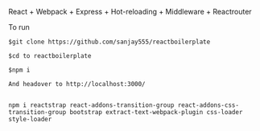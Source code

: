 React + Webpack + Express + Hot-reloading + Middleware + Reactrouter

To run

    $git clone https://github.com/sanjay555/reactboilerplate

    $cd to reactboilerplate

    $npm i

    And headover to http://localhost:3000/


    npm i reactstrap react-addons-transition-group react-addons-css-transition-group bootstrap extract-text-webpack-plugin css-loader style-loader